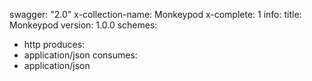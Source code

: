 swagger: "2.0"
x-collection-name: Monkeypod
x-complete: 1
info:
  title: Monkeypod
  version: 1.0.0
schemes:
- http
produces:
- application/json
consumes:
- application/json